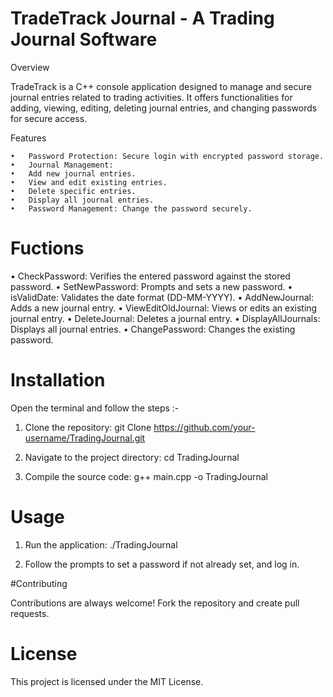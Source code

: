 
#  TradeTrack Journal - A Trading Journal Software

Overview

TradeTrack is a C++ console application designed to manage and secure journal entries related to trading activities. It offers functionalities for adding, viewing, editing, deleting journal entries, and changing passwords for secure access.

Features

	•	Password Protection: Secure login with encrypted password storage.
	•	Journal Management:
	•	Add new journal entries.
	•	View and edit existing entries.
	•	Delete specific entries.
	•	Display all journal entries.
	•	Password Management: Change the password securely.


# Fuctions

•	CheckPassword: Verifies the entered password against the stored password.
•	SetNewPassword: Prompts and sets a new password.
•	isValidDate: Validates the date format (DD-MM-YYYY).
•	AddNewJournal: Adds a new journal entry.
•	ViewEditOldJournal: Views or edits an existing journal entry.
•	DeleteJournal: Deletes a journal entry.
•	DisplayAllJournals: Displays all journal entries.
•	ChangePassword: Changes the existing password.

# Installation

Open the terminal and follow the steps :-

1. Clone the repository:
git Clone https://github.com/your-username/TradingJournal.git

2. Navigate to the project directory:
cd TradingJournal

3. Compile the source code:
g++ main.cpp -o TradingJournal


# Usage

1. Run the application: 
./TradingJournal 

2.	Follow the prompts to set a password if not already set, and log in.


#Contributing

Contributions are always welcome! Fork the repository and create pull requests.


# License

This project is licensed under the MIT License.

